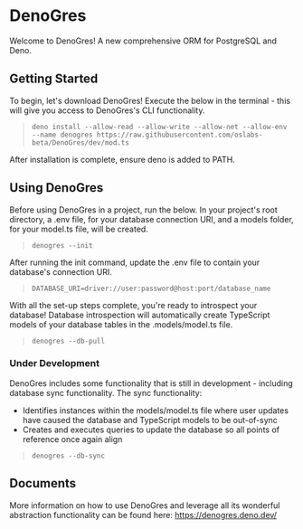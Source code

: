 # DenoGres
Welcome to DenoGres! A new comprehensive ORM for PostgreSQL and Deno.

## Getting Started
To begin, let's download DenoGres! Execute the below in the terminal - this will give you access to DenoGres's CLI functionality.
>`deno install --allow-read --allow-write --allow-net --allow-env --name denogres https://raw.githubusercontent.com/oslabs-beta/DenoGres/dev/mod.ts`

After installation is complete, ensure deno is added to PATH.


## Using DenoGres
Before using DenoGres in a project, run the below.
In your project's root directory, a .env file, for your database connection URI, and a models folder, for your model.ts file, will be created.
>`denogres --init`

After running the init command, update the .env file to contain your database's connection URI.
>`DATABASE_URI=driver://user:password@host:port/database_name`

With all the set-up steps complete, you're ready to introspect your database! Database introspection will automatically create TypeScript models of your database tables in the .models/model.ts file.
>`denogres --db-pull`

### Under Development
DenoGres includes some functionality that is still in development - including database sync functionality. The sync functionality:
 * Identifies instances within the models/model.ts file where user updates have caused the database and TypeScript models to be out-of-sync
 * Creates and executes queries to update the database so all points of reference once again align
>`denogres --db-sync`

## Documents
More information on how to use DenoGres and leverage all its wonderful abstraction functionality can be found here: https://denogres.deno.dev/